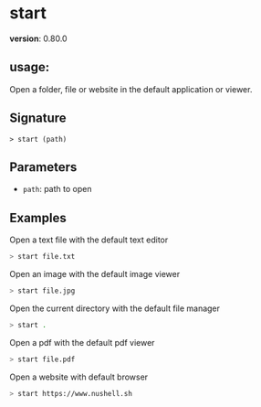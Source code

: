 # start

**version**: 0.80.0

## **usage**:

Open a folder, file or website in the default application or viewer.

## Signature

`> start (path)`

## Parameters

- `path`: path to open

## Examples

Open a text file with the default text editor

```bash
> start file.txt
```

Open an image with the default image viewer

```bash
> start file.jpg
```

Open the current directory with the default file manager

```bash
> start .
```

Open a pdf with the default pdf viewer

```bash
> start file.pdf
```

Open a website with default browser

```bash
> start https://www.nushell.sh
```
